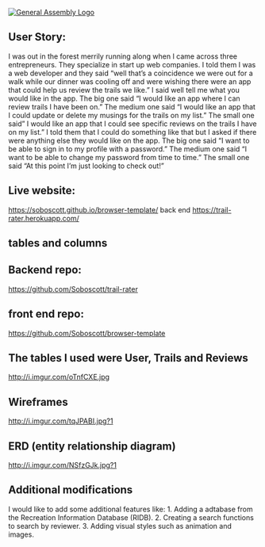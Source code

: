 [![General Assembly Logo](https://camo.githubusercontent.com/1a91b05b8f4d44b5bbfb83abac2b0996d8e26c92/687474703a2f2f692e696d6775722e636f6d2f6b6538555354712e706e67)](https://generalassemb.ly/education/web-development-immersive)

## User Story:

I was out in the forest merrily running along when I came across three entrepreneurs.  They specialize in start up web companies.  I told them I was a web developer and they said “well that’s a coincidence we were out for a walk while our dinner was cooling off and were wishing there were an app that could help us review the trails we like.” I said well tell me what you would like in the app.
    The big one said “I would like an app where I can review trails I have been on.”
    The medium one said “I would like an app that I could update or delete my musings for the trails on my list.”
    The small one said” I would like an app that I could see specific reviews on the trails I have on my list.”
I told them that I could do something like that but I asked if there were anything else they would like on the app.
    The big one said “I want to be able to sign in to my profile with a password.”
    The medium one said “I want to be able to change my password from time to time.”
    The small one said “At this point I’m just looking to check out!”


## Live website:
https://soboscott.github.io/browser-template/
back end https://trail-rater.herokuapp.com/
## tables and columns

## Backend repo:
https://github.com/Soboscott/trail-rater

## front end repo:
https://github.com/Soboscott/browser-template


## The tables I used were User, Trails and Reviews
http://i.imgur.com/oTnfCXE.jpg

## Wireframes
http://i.imgur.com/tqJPABI.jpg?1

## ERD (entity relationship diagram)

http://i.imgur.com/NSfzGJk.jpg?1


 ## Additional modifications
 I would like to add some additional features like:
    1. Adding a adtabase from the Recreation Information Database (RIDB).
    2. Creating a  search functions to search by reviewer.
    3. Adding visual styles such as animation and images.
  
